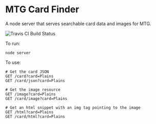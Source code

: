 # MTG Card Finder

A node server that serves searchable card data and images for MTG.


![Travis CI Build Status](https://travis-ci.org/GoodGamery/mtgcardfinder.svg?branch=master "Travis CI Build Status")

To run:

```
node server
```

To use:

```
# Get the card JSON
GET /card?card=Plains
GET /card/json?card=Plains

# Get the image resource
GET /image?card=Plains
GET /card/image?card=Plains

# Get an html snippet with an img tag pointing to the image
GET /html?card=Plains
GET /card/html?card=Plains
```
